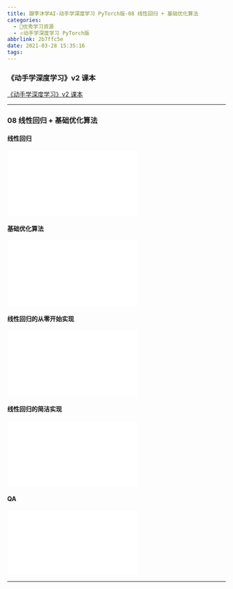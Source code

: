 ```yaml
---
title: 跟李沐学AI-动手学深度学习 PyTorch版-08 线性回归 + 基础优化算法
categories:
  - 🌙优秀学习资源
  - ⭐动手学深度学习 PyTorch版
abbrlink: 2b7ffc5e
date: 2021-03-28 15:35:16
tags:
---
```


### 《动手学深度学习》v2 课本

[《动手学深度学习》v2 课本](http://zh.d2l.ai/)

***

### 08 线性回归 + 基础优化算法

#### 线性回归

<iframe src="//player.bilibili.com/player.html?aid=714872301&bvid=BV1PX4y1g7KC&cid=316178659&page=1" scrolling="no" border="0" frameborder="no" framespacing="0" allowfullscreen="true"> </iframe>

<!--more-->

#### 基础优化算法

<iframe src="//player.bilibili.com/player.html?aid=714872301&bvid=BV1PX4y1g7KC&cid=316180334&page=2" scrolling="no" border="0" frameborder="no" framespacing="0" allowfullscreen="true"> </iframe>

#### 线性回归的从零开始实现

<iframe src="//player.bilibili.com/player.html?aid=714872301&bvid=BV1PX4y1g7KC&cid=316182241&page=3" scrolling="no" border="0" frameborder="no" framespacing="0" allowfullscreen="true"> </iframe>

#### 线性回归的简洁实现

<iframe src="//player.bilibili.com/player.html?aid=714872301&bvid=BV1PX4y1g7KC&cid=316183341&page=4" scrolling="no" border="0" frameborder="no" framespacing="0" allowfullscreen="true"> </iframe>

#### QA

<iframe src="//player.bilibili.com/player.html?aid=714872301&bvid=BV1PX4y1g7KC&cid=316641980&page=5" scrolling="no" border="0" frameborder="no" framespacing="0" allowfullscreen="true"> </iframe>

***
